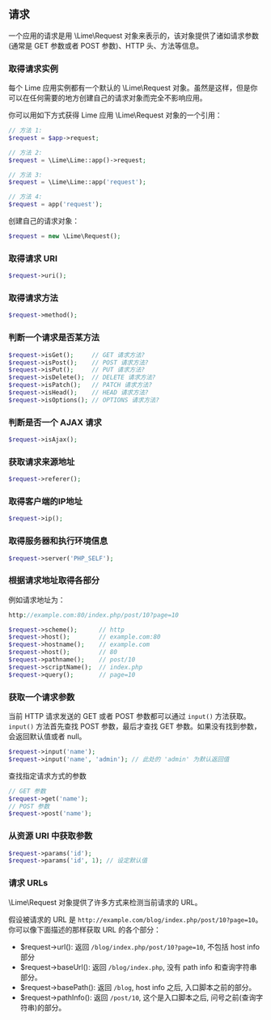 ## 请求

一个应用的请求是用 \Lime\Request 对象来表示的，该对象提供了诸如请求参数(通常是 GET 参数或者 POST 参数)、HTTP 头、方法等信息。

### 取得请求实例

每个 Lime 应用实例都有一个默认的 \Lime\Request 对象。虽然是这样，但是你可以在任何需要的地方创建自己的请求对象而完全不影响应用。

你可以用如下方式获得 Lime 应用 \Lime\Request 对象的一个引用：

```php
// 方法 1: 
$request = $app->request;

// 方法 2: 
$request = \Lime\Lime::app()->request;

// 方法 3: 
$request = \Lime\Lime::app('request');

// 方法 4: 
$request = app('request');
```

创建自己的请求对象：

```php
$request = new \Lime\Request();
```

### 取得请求 URI

```php
$request->uri();
```

### 取得请求方法

```php
$request->method();
```

### 判断一个请求是否某方法

```php
$request->isGet();     // GET 请求方法?
$request->isPost();    // POST 请求方法?
$request->isPut();     // PUT 请求方法?
$request->isDelete();  // DELETE 请求方法?
$request->isPatch();   // PATCH 请求方法?
$request->isHead();    // HEAD 请求方法?
$request->isOptions(); // OPTIONS 请求方法?
```

### 判断是否一个 AJAX 请求

```php
$request->isAjax();
```
### 获取请求来源地址

```php
$request->referer();
```

### 取得客户端的IP地址

```php
$request->ip();
```

### 取得服务器和执行环境信息

```php
$request->server('PHP_SELF');
```

### 根据请求地址取得各部分

例如请求地址为：

```php
http://example.com:80/index.php/post/10?page=10
```

```php
$request->scheme();      // http
$request->host();        // example.com:80
$request->hostname();    // example.com
$request->host();        // 80
$request->pathname();    // post/10
$request->scriptName();  // index.php
$request->query();       // page=10
```

### 获取一个请求参数

当前 HTTP 请求发送的 GET 或者 POST 参数都可以通过 `input()` 方法获取。`input()` 方法首先查找 POST 参数，最后才查找 GET 参数。如果没有找到参数，会返回默认值或者 null。

```php
$request->input('name');
$request->input('name', 'admin'); // 此处的 'admin' 为默认返回值
```

查找指定请求方式的参数

```php
// GET 参数
$request->get('name');
// POST 参数
$request->post('name');
```

### 从资源 URI 中获取参数

```php
$request->params('id');
$request->params('id', 1); // 设定默认值
```

### 请求 URLs

\Lime\Request 对象提供了许多方式来检测当前请求的 URL。

假设被请求的 URL 是 `http://example.com/blog/index.php/post/10?page=10`。 
你可以像下面描述的那样获取 URL 的各个部分：

* $request->url():      返回 `/blog/index.php/post/10?page=10`, 不包括 host info 部分
* $request->baseUrl():  返回 `/blog/index.php`, 没有 path info 和查询字符串部分。
* $request->basePath(): 返回 `/blog`, host info 之后, 入口脚本之前的部分。
* $request->pathInfo(): 返回 `/post/10`, 这个是入口脚本之后, 问号之前(查询字符串)的部分。